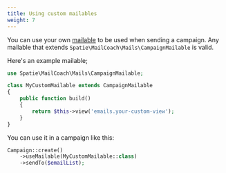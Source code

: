 ```yaml
---
title: Using custom mailables
weight: 7
---
```


You can use your own [mailable](https://laravel.com/docs/master/mail#writing-mailables) to be used when sending a campaign. Any mailable that extends `Spatie\MailCoach\Mails\CampaignMailable` is valid.

Here's an example mailable;

```php
use Spatie\MailCoach\Mails\CampaignMailable;

class MyCustomMailable extends CampaignMailable
{
    public function build()
    {
        return $this->view('emails.your-custom-view');
    }
}
```

You can use it in a campaign like this:

```php
Campaign::create()
    ->useMailable(MyCustomMailable::class)
    ->sendTo($emailList);
```
